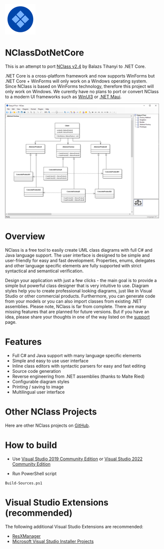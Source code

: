![NClassDotNetCore](/src/GUI/icons/nclass_small.png)

# NClassDotNetCore

This is an attempt to port [NClass v2.4](http://nclass.sourceforge.net/index.html) by Balazs Tihanyi to .NET Core.

.NET Core is a cross-platform framework and now supports WinForms but .NET Core + WinForms will only work on a Windows operating system. Since NClass is based on WinForms technology, therefore this project will only work on Windows. We curently have no plans to port or convert NClass to a modern UI frameworks such as [WinUI3](https://blogs.windows.com/windowsdeveloper/2020/07/07/a-deep-dive-into-winui-3-in-desktop-apps/) or [.NET Maui](https://docs.microsoft.com/en-us/dotnet/maui/what-is-maui).

![screenshot](/screenshot1.png)

# Overview

NClass is a free tool to easily create UML class diagrams with full C# and Java language support. The user interface is designed to be simple and user-friendly for easy and fast development. Properties, enums, delegates and other language specific elements are fully supported with strict syntactical and semantical verification.

Design your application with just a few clicks - the main goal is to provide a simple but powerful class designer that is very intuitive to use. Diagram styles help you to create professional looking diagrams, just like in Visual Studio or other commercial products. Furthermore, you can generate code from your models or you can also import classes from existing .NET assemblies.
Please note, NClass is far from complete. There are many missing features that are planned for future versions. But if you have an idea, please share your thoughts in one of the way listed on the [support](http://nclass.sourceforge.net/support.html) page.

# Features
* Full C# and Java support with many language specific elements
* Simple and easy to use user interface
* Inline class editors with syntactic parsers for easy and fast editing
* Source code generation
* Reverse engineering from .NET assemblies (thanks to Malte Ried)
* Configurable diagram styles
* Printing / saving to image
* Multilingual user interface

# Other NClass Projects

Here are other NClass projects on [GitHub](https://github.com/search?q=nclass+uml&type=Repositories).

# How to build

* Use [Visual Studio 2019 Community Edition](https://visualstudio.microsoft.com/vs/older-downloads/) or [Visual Studio 2022 Community Edition](https://visualstudio.microsoft.com/vs/community/)

* Run PowerShell script

```
Build-Sources.ps1
```

# Visual Studio Extensions (recommended)

The following additional Visual Studio Extensions are recommended:

* [ResXManager](https://marketplace.visualstudio.com/items?itemName=TomEnglert.ResXManager)
* [Microsoft Visual Studio Installer Projects](https://marketplace.visualstudio.com/items?itemName=visualstudioclient.MicrosoftVisualStudio2017InstallerProjects)
